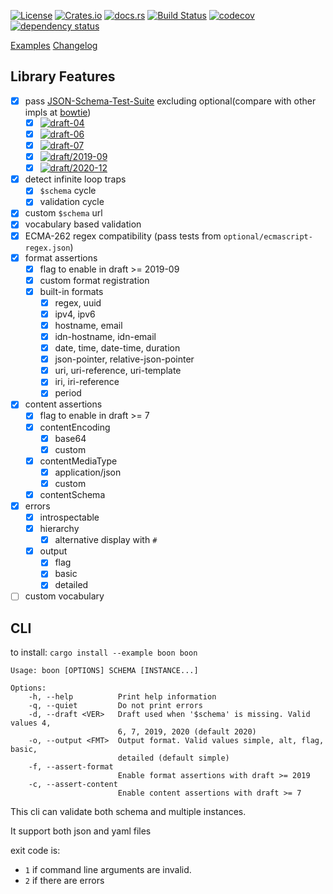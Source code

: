 [![License](https://img.shields.io/badge/License-Apache%202.0-blue.svg)](https://opensource.org/licenses/Apache-2.0)
[![Crates.io](https://img.shields.io/crates/v/boon.svg)](https://crates.io/crates/boon)
[![docs.rs](https://docs.rs/boon/badge.svg)](https://docs.rs/boon/)
[![Build Status](https://github.com/santhosh-tekuri/boon/actions/workflows/rust.yml/badge.svg?branch=main)](https://github.com/santhosh-tekuri/boon/actions/workflows/rust.yml)
[![codecov](https://codecov.io/gh/santhosh-tekuri/boon/branch/main/graph/badge.svg?token=A2YC4A0BLG)](https://codecov.io/gh/santhosh-tekuri/boon)
[![dependency status](https://deps.rs/repo/github/Santhosh-tekuri/boon/status.svg?refresh)](https://deps.rs/repo/github/Santhosh-tekuri/boon)

[Examples](https://github.com/santhosh-tekuri/boon/blob/main/tests/examples.rs)
[Changelog](https://github.com/santhosh-tekuri/boon/blob/main/CHANGELOG.md)

## Library Features

- [x] pass [JSON-Schema-Test-Suite](https://github.com/json-schema-org/JSON-Schema-Test-Suite) excluding optional(compare with other impls at [bowtie](https://bowtie-json-schema.github.io/bowtie/#))
  - [x] [![draft-04](https://img.shields.io/endpoint?url=https://bowtie-json-schema.github.io/bowtie/badges/rust-boon/Draft_4.json)](https://bowtie-json-schema.github.io/bowtie/draft4.html)
  - [x] [![draft-06](https://img.shields.io/endpoint?url=https://bowtie-json-schema.github.io/bowtie/badges/rust-boon/Draft_6.json)](https://bowtie-json-schema.github.io/bowtie/draft6.html)
  - [x] [![draft-07](https://img.shields.io/endpoint?url=https://bowtie-json-schema.github.io/bowtie/badges/rust-boon/Draft_7.json)](https://bowtie-json-schema.github.io/bowtie/draft7.html)
  - [x] [![draft/2019-09](https://img.shields.io/endpoint?url=https://bowtie-json-schema.github.io/bowtie/badges/rust-boon/Draft_2019-09.json)](https://bowtie-json-schema.github.io/bowtie/draft2019-09.html)
  - [x] [![draft/2020-12](https://img.shields.io/endpoint?url=https://bowtie-json-schema.github.io/bowtie/badges/rust-boon/Draft_2020-12.json)](https://bowtie-json-schema.github.io/bowtie/draft2020-12.html)
- [x] detect infinite loop traps
  - [x] `$schema` cycle
  - [x] validation cycle
- [x] custom `$schema` url
- [x] vocabulary based validation
- [x] ECMA-262 regex compatibility (pass tests from `optional/ecmascript-regex.json`)
- [x] format assertions
  - [x] flag to enable in draft >= 2019-09
  - [x] custom format registration
  - [x] built-in formats
    - [x] regex, uuid
    - [x] ipv4, ipv6
    - [x] hostname, email
    - [x] idn-hostname, idn-email
    - [x] date, time, date-time, duration
    - [x] json-pointer, relative-json-pointer
    - [x] uri, uri-reference, uri-template
    - [x] iri, iri-reference
    - [x] period
- [x] content assertions
  - [x] flag to enable in draft >= 7
  - [x] contentEncoding
    - [x] base64
    - [x] custom
  - [x] contentMediaType
    - [x] application/json
    - [x] custom
  - [x] contentSchema
- [x] errors
  - [x] introspectable
  - [x] hierarchy
    - [x] alternative display with `#`
  - [x] output
    - [x] flag
    - [x] basic
    - [x] detailed
- [ ] custom vocabulary

## CLI

to install: `cargo install --example boon boon`

```
Usage: boon [OPTIONS] SCHEMA [INSTANCE...]

Options:
    -h, --help          Print help information
    -q, --quiet         Do not print errors
    -d, --draft <VER>   Draft used when '$schema' is missing. Valid values 4,
                        6, 7, 2019, 2020 (default 2020)
    -o, --output <FMT>  Output format. Valid values simple, alt, flag, basic,
                        detailed (default simple)
    -f, --assert-format
                        Enable format assertions with draft >= 2019
    -c, --assert-content
                        Enable content assertions with draft >= 7
```

This cli can validate both schema and multiple instances.

It support both json and yaml files

exit code is: 
- `1` if command line arguments are invalid.
- `2` if there are errors
